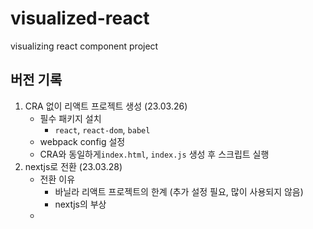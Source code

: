 # visualized-react

visualizing react component project

## 버전 기록

1. CRA 없이 리액트 프로젝트 생성 (23.03.26)
   - 필수 패키지 설치
     - `react`, `react-dom`, `babel`
   - webpack config 설정
   - CRA와 동일하게`index.html`, `index.js` 생성 후 스크립트 실행
2. nextjs로 전환 (23.03.28)
   - 전환 이유
     - 바닐라 리액트 프로젝트의 한계 (추가 설정 필요, 많이 사용되지 않음)
     - nextjs의 부상
   -

